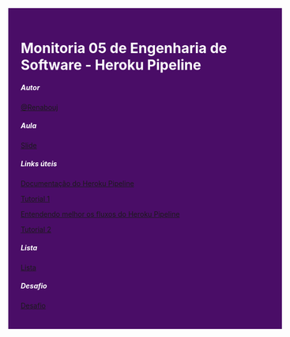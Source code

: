<div style="width: 100%; background-color: #4A0D67; padding: 5%; color: #FFF; margin: 0;" >

<h1 style="color: #FFF">Monitoria 05 de Engenharia de Software - Heroku Pipeline</h1>
<h5 style="color: #FFF">Autor</h5>

[@Renabouj](https://github.com/Renabouj)

<h5 style="color: #FFF">Aula</h5>

[Slide](Slides05.pdf)

<h5 style="color: #FFF">Links úteis</h5>

[Documentação do Heroku Pipeline](https://devcenter.heroku.com/articles/pipelines)

[Tutorial 1](https://trailhead.salesforce.com/pt-BR/content/learn/modules/heroku-flow/create-a-heroku-pipeline-and-run-review-apps)

[Entendendo melhor os fluxos do Heroku Pipeline](https://dev.to/heroku/understanding-heroku-pipelines-2b70)

[Tutorial 2](https://www.youtube.com/watch?v=-j7vLmBMsEU)


<h5 style="color: #FFF">Lista</h5>

[Lista](Lista.md)

<h5 style="color: #FFF">Desafio</h5>

[Desafio](Desafio.md)

</div>

